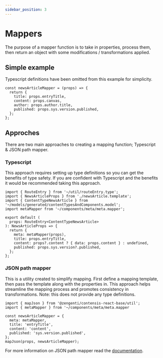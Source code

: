 ```yaml
---
sidebar_position: 3
---
```


# Mappers

The purpose of a mapper function is to take in properties, process them, then return an object with some modifications /
transformations applied.

## Simple example

Typescript definitions have been omitted from this example for simplicity.

```
const newsArticleMapper = (props) => {
  return {
    title: props.entryTitle,
    content: props.canvas,
    author: props.author.title,
    published: props.sys.version.published,
  };
};
```

## Approches

There are two main approaches to creating a mapping function; Typescript & JSON path mapper.

### Typescript

This approach requires setting up type definitions so you can get the benefits of type safety.
If you are confident with Typescript and the benefits it would be recommended taking this approach.

```
import { RouteEntry } from '~/util/routeEntry.type';
import { NewsArticleProps } from './newsArticle.template';
import { ContentTypeNewsArticle } from '~/models/generated/contentTypesAndComponents.model';
import metaMapper from '~/components/meta/meta.mapper';

export default (
  props: RouteEntry<ContentTypeNewsArticle>
): NewsArticleProps => {
  return {
    meta: metaMapper(props),
    title: props.entryTitle,
    content: props?.content ? { data: props.content } : undefined,
    published: props.sys.version?.published,
  };
};
```

### JSON path mapper

This is a utility created to simplify mapping. First define a mapping template, then pass the template along with the
properties in.
This approach helps streamline the mapping process and promotes consistency in transformations.
Note: this does not provide any type definitions.

```
import { mapJson } from '@zengenti/contensis-react-base/util';
import { metaMapper } from '~/components/meta/meta.mapper

const newsArticleMapper = {
  meta: metaMapper,
  title: 'entryTitle',
  content: 'content',
  published: 'sys.version.published',
};
mapJson(props, newsArticleMapper);
```

For more information on JSON path mapper read the [documentation](https://www.npmjs.com/package/jsonpath-mapper).